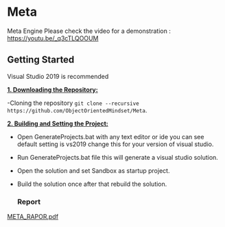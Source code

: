 # Meta
Meta Engine
Please check the video for a demonstration : https://youtu.be/_q3cTLQOOUM

## Getting Started

Visual Studio 2019 is recommended

<ins>**1. Downloading the Repository:**</ins>

-Cloning the repository    `git clone --recursive https://github.com/ObjectOrientedMindset/Meta`.

<ins>**2. Building and Setting the Project:**</ins>

- Open GenerateProjects.bat with any text editor or ide you can see default setting is vs2019 change this for your version of visual studio.
- Run GenerateProjects.bat file this will generate a visual studio solution.
- Open the solution and set Sandbox as startup project.
- Build the solution once after that rebuild the solution.

  ### Report

 [META_RAPOR.pdf](https://github.com/user-attachments/files/16413417/META_RAPOR.pdf)

